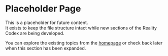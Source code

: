 # Placeholder Page

This is a placeholder for future content.  
It exists to keep the file structure intact while new sections of the Reality Codex are being developed.

You can explore the existing topics from the [homepage](index.md) or check back later when this section has been expanded.
